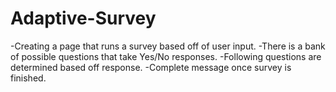 # Adaptive-Survey

-Creating a page that runs a survey based off of user input.
-There is a bank of possible questions that take Yes/No responses.
-Following questions are determined based off response.
-Complete message once survey is finished.